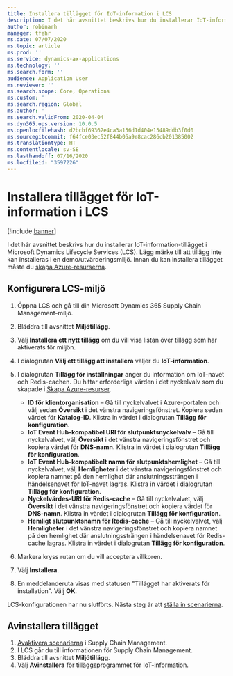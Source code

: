 ```yaml
---
title: Installera tillägget för IoT-information i LCS
description: I det här avsnittet beskrivs hur du installerar IoT-information-tillägget i Microsoft Dynamics Lifecycle Services (LCS).
author: robinarh
manager: tfehr
ms.date: 07/07/2020
ms.topic: article
ms.prod: ''
ms.service: dynamics-ax-applications
ms.technology: ''
ms.search.form: ''
audience: Application User
ms.reviewer: ''
ms.search.scope: Core, Operations
ms.custom: ''
ms.search.region: Global
ms.author: ''
ms.search.validFrom: 2020-04-04
ms.dyn365.ops.version: 10.0.5
ms.openlocfilehash: d2bcbf69362e4ca3a156d1d404e15489ddb3f0d0
ms.sourcegitcommit: f64fce03ec52f844b05a9e8cac286cb201385002
ms.translationtype: HT
ms.contentlocale: sv-SE
ms.lasthandoff: 07/16/2020
ms.locfileid: "3597226"
---
```

# <a name="install-the-iot-intelligence-add-in-in-lcs"></a>Installera tillägget för IoT-information i LCS

[!include [banner](../../includes/banner.md)]

I det här avsnittet beskrivs hur du installerar IoT-information-tillägget i Microsoft Dynamics Lifecycle Services (LCS). Lägg märke till att tillägg inte kan installeras i en demo/utvärderingsmiljö. Innan du kan installera tillägget måste du [skapa Azure-resurserna](iot-azure-setup.md).

## <a name="set-up-the-lcs-environment"></a>Konfigurera LCS-miljö

1. Öppna LCS och gå till din Microsoft Dynamics 365 Supply Chain Management-miljö.
2. Bläddra till avsnittet **Miljötillägg**.
3. Välj **Installera ett nytt tillägg** om du vill visa listan över tillägg som har aktiverats för miljön.
4. I dialogrutan **Välj ett tillägg att installera** väljer du **IoT-information**.
5. I dialogrutan **Tillägg för inställningar** anger du information om IoT-navet och Redis-cachen. Du hittar erforderliga värden i det nyckelvalv som du skapade i [Skapa Azure-resurser](iot-azure-setup.md).

    + **ID för klientorganisation** – Gå till nyckelvalvet i Azure-portalen och välj sedan **Översikt** i det vänstra navigeringsfönstret. Kopiera sedan värdet för **Katalog-ID**. Klistra in värdet i dialogrutan **Tillägg för konfiguration**.
    + **IoT Event Hub-kompatibel URI för slutpunktsnyckelvalv** – Gå till nyckelvalvet, välj **Översikt** i det vänstra navigeringsfönstret och kopiera värdet för **DNS-namn**. Klistra in värdet i dialogrutan **Tillägg för konfiguration**.
    + **IoT Event Hub-kompatibelt namn för slutpunktshemlighet** – Gå till nyckelvalvet, välj **Hemligheter** i det vänstra navigeringsfönstret och kopiera namnet på den hemlighet där anslutningssträngen i händelsenavet för IoT-navet lagras. Klistra in värdet i dialogrutan **Tillägg för konfiguration**.
    + **Nyckelvärdes-URI för Redis-cache** – Gå till nyckelvalvet, välj **Översikt** i det vänstra navigeringsfönstret och kopiera värdet för **DNS-namn**. Klistra in värdet i dialogrutan **Tillägg för konfiguration**.
    + **Hemligt slutpunktsnamn för Redis-cache** – Gå till nyckelvalvet, välj **Hemligheter** i det vänstra navigeringsfönstret och kopiera namnet på den hemlighet där anslutningssträngen i händelsenavet för Redis-cache lagras. Klistra in värdet i dialogrutan **Tillägg för konfiguration**.

6. Markera kryss rutan om du vill acceptera villkoren.
7. Välj **Installera**.
8. En meddelanderuta visas med statusen "Tillägget har aktiverats för installation". Välj **OK**.

LCS-konfigurationen har nu slutförts. Nästa steg är att [ställa in scenarierna](iot-scenario-setup.md).

## <a name="uninstall-the-add-in"></a><a id="uninstall-addin"></a>Avinstallera tillägget

1. [Avaktivera scenarierna](iot-scenario-setup.md#how-to-disable-a-scenario) i Supply Chain Management.
2. I LCS går du till informationen för Supply Chain Management.
3. Bläddra till avsnittet **Miljötillägg**.
4. Välj **Avinstallera** för tilläggsprogrammet för IoT-information.
